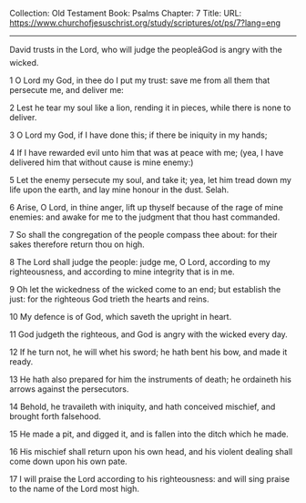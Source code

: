 Collection: Old Testament
Book: Psalms
Chapter: 7
Title: 
URL: https://www.churchofjesuschrist.org/study/scriptures/ot/ps/7?lang=eng

---

David trusts in the Lord, who will judge the peopleâGod is angry with the wicked.

1 O Lord my God, in thee do I put my trust: save me from all them that persecute me, and deliver me:

2 Lest he tear my soul like a lion, rending it in pieces, while there is none to deliver.

3 O Lord my God, if I have done this; if there be iniquity in my hands;

4 If I have rewarded evil unto him that was at peace with me; (yea, I have delivered him that without cause is mine enemy:)

5 Let the enemy persecute my soul, and take it; yea, let him tread down my life upon the earth, and lay mine honour in the dust. Selah.

6 Arise, O Lord, in thine anger, lift up thyself because of the rage of mine enemies: and awake for me to the judgment that thou hast commanded.

7 So shall the congregation of the people compass thee about: for their sakes therefore return thou on high.

8 The Lord shall judge the people: judge me, O Lord, according to my righteousness, and according to mine integrity that is in me.

9 Oh let the wickedness of the wicked come to an end; but establish the just: for the righteous God trieth the hearts and reins.

10 My defence is of God, which saveth the upright in heart.

11 God judgeth the righteous, and God is angry with the wicked every day.

12 If he turn not, he will whet his sword; he hath bent his bow, and made it ready.

13 He hath also prepared for him the instruments of death; he ordaineth his arrows against the persecutors.

14 Behold, he travaileth with iniquity, and hath conceived mischief, and brought forth falsehood.

15 He made a pit, and digged it, and is fallen into the ditch which he made.

16 His mischief shall return upon his own head, and his violent dealing shall come down upon his own pate.

17 I will praise the Lord according to his righteousness: and will sing praise to the name of the Lord most high.
